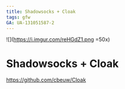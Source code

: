 ```yaml
---
title: Shadowsocks + Cloak
tags: gfw
GA: UA-131051587-2
---
```


![](https://i.imgur.com/reHGdZ1.png =50x)
# Shadowsocks + Cloak

https://github.com/cbeuw/Cloak